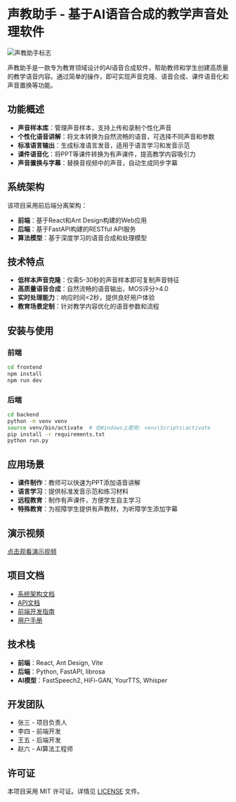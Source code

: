 # 声教助手 - 基于AI语音合成的教学声音处理软件

![声教助手标志](https://placekitten.com/800/200)

声教助手是一款专为教育领域设计的AI语音合成软件，帮助教师和学生创建高质量的教学语音内容。通过简单的操作，即可实现声音克隆、语音合成、课件语音化和声音置换等功能。

## 功能概述

- **声音样本库**：管理声音样本，支持上传和录制个性化声音
- **个性化语音讲解**：将文本转换为自然流畅的语音，可选择不同声音和参数
- **标准语言输出**：生成标准语言发音，适用于语言学习和发音示范
- **课件语音化**：将PPT等课件转换为有声课件，提高教学内容吸引力
- **声音置换与字幕**：替换音视频中的声音，自动生成同步字幕

## 系统架构

该项目采用前后端分离架构：

- **前端**：基于React和Ant Design构建的Web应用
- **后端**：基于FastAPI构建的RESTful API服务
- **算法模型**：基于深度学习的语音合成和处理模型

## 技术特点

- **低样本声音克隆**：仅需5-30秒的声音样本即可复制声音特征
- **高质量语音合成**：自然流畅的语音输出，MOS评分>4.0
- **实时处理能力**：响应时间<2秒，提供良好用户体验
- **教育场景定制**：针对教学内容优化的语音参数和流程

## 安装与使用

### 前端

```bash
cd frontend
npm install
npm run dev
```

### 后端

```bash
cd backend
python -m venv venv
source venv/bin/activate  # 在Windows上使用: venv\Scripts\activate
pip install -r requirements.txt
python run.py
```

## 应用场景

- **课件制作**：教师可以快速为PPT添加语音讲解
- **语言学习**：提供标准发音示范和练习材料
- **远程教育**：制作有声课件，方便学生自主学习
- **特殊教育**：为视障学生提供有声教材，为听障学生添加字幕

## 演示视频

[点击观看演示视频](https://example.com/demo)

## 项目文档

- [系统架构文档](./docs/architecture.md)
- [API文档](./backend/README.md)
- [前端开发指南](./frontend/README.md)
- [用户手册](./docs/user-manual.md)

## 技术栈

- **前端**：React, Ant Design, Vite
- **后端**：Python, FastAPI, librosa
- **AI模型**：FastSpeech2, HiFi-GAN, YourTTS, Whisper

## 开发团队

- 张三 - 项目负责人
- 李四 - 前端开发
- 王五 - 后端开发
- 赵六 - AI算法工程师

## 许可证

本项目采用 MIT 许可证。详情见 [LICENSE](LICENSE) 文件。